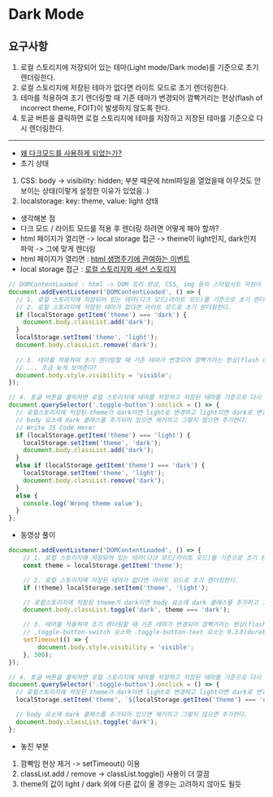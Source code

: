 # Dark Mode

## 요구사항
1. 로컬 스토리지에 저장되어 있는 테마(Light mode/Dark mode)를 기준으로 초기 렌더링한다.
2. 로컬 스토리지에 저장된 테마가 없다면 라이트 모드로 초기 렌더링한다.
3. 테마를 적용하여 초기 렌더링할 때 기존 테마가 변경되어 깜빡거리는 현상(flash of incorrect theme, FOIT)이 발생하지 않도록 한다.
4. 토글 버튼을 클릭하면 로컬 스토리지에 테마를 저장하고 저장된 테마를 기준으로 다시 렌더링한다.
---
- [왜 다크모드를 사용하게 되었는가?](https://m.blog.naver.com/thwy/221843438724)
- 초기 상태
1. CSS: body -> visibility: hidden; 부분 때문에 html파일을 열었을때 아무것도 안 보이는 상태(이렇게 설정한 이유가 있었음..)
2. localstorage: key: theme, value: light 상태
- 생각해본 점
- 다크 모드 / 라이트 모드를 적용 후 렌더링 하려면 어떻게 해야 할까? 
- html 페이지가 열리면 -> local storage 접근 -> theme이 light인지, dark인지 파악 -> 그에 맞게 렌더링
- html 페이지가 열리면 : [html 생명주기에 관여하는 이벤트](https://ko.javascript.info/onload-ondomcontentloaded)
- local storage 접근 : [로컬 스토리지와 세션 스토리지](https://ko.javascript.info/localstorage)
```javascript
// DOMContentLoaded : html -> DOM 트리 완성, CSS, img 등의 스타일시트 자원이 오기 전
document.addEventListener('DOMContentLoaded', () => {
  // 1. 로컬 스토리지에 저장되어 있는 테마(다크 모드/라이트 모드)를 기준으로 초기 렌더링한다.
  // 2. 로컬 스토리지에 저장된 테마가 없다면 라이트 모드로 초기 렌더링한다.
  if (localStorage.getItem('theme') === 'dark') {
    document.body.classList.add('dark');
  }
  localStorage.setItem('theme', 'light');
  document.body.classList.remove('dark');
  
  // 3. 테마를 적용하여 초기 렌더링할 때 기존 테마가 변경되어 깜빡거리는 현상(flash of incorrect theme, FOIT)이 발생하지 않도록 한다.
  // ... 조금 늦게 보여준다?
  document.body.style.visibility = 'visible';
});

// 4. 토글 버튼을 클릭하면 로컬 스토리지에 테마를 저장하고 저장된 테마를 기준으로 다시 렌더링한다.
document.querySelector('.toggle-button').onclick = () => {
  // 로컬스토리지에 저장된 theme가 dark이면 light로 변경하고 light이면 dark로 변경한다.
  // body 요소에 dark 클래스를 추가되어 있으면 제거히고 그렇지 않으면 추가한다.
  // Write JS Code Here!
  if (localStorage.getItem('theme') === 'light') {
    localStorage.setItem('theme', 'dark');
    document.body.classList.add('dark');
  }
  else if (localStorage.getItem('theme') === 'dark') {
    localStorage.setItem('theme', 'light');
    document.body.classList.remove('dark');
  }
  else {
    console.log('Wrong theme value');
  }
};
```
- 동영상 풀이
```javascript
document.addEventListener('DOMContentLoaded', () => {
    // 1. 로컬 스토리지에 저장되어 있는 테마(다크 모드/라이트 모드)를 기준으로 초기 렌더링한다.
    const theme = localStorage.getItem('theme');

    // 2. 로컬 스토리지에 저장된 테마가 없다면 라이트 모드로 초기 렌더링한다.
    if (!theme) localStorage.setItem('theme', 'light');

    // 로컬스토리지에 저장된 theme가 dark이면 body 요소에 dark 클래스를 추가하고 그렇지 않으면 제거한다.
    document.body.classList.toggle('dark', theme === 'dark');

    // 3. 테마를 적용하여 초기 렌더링할 때 기존 테마가 변경되어 깜빡거리는 현상(flash of incorrect theme, FOIT)이 발생하지 않도록 한다.
    // .toggle-button-switch 요소와 .toggle-button-text 요소는 0.3초(duration)에 걸쳐 transition이 일어나도록 되어 있다.
    setTimeout(() => {
        document.body.style.visibility = 'visible';
    }, 300);
});

// 4. 토글 버튼을 클릭하면 로컬 스토리지에 테마를 저장하고 저장된 테마를 기준으로 다시 렌더링한다.
document.querySelector('.toggle-button').onclick = () => {
  // 로컬스토리지에 저장된 theme가 dark이면 light로 변경하고 light이면 dark로 변경한다.
  localStorage.setItem('theme', `${localStorage.getItem('theme') === 'dark' ? 'light' : 'dark'}`);

  // body 요소에 dark 클래스를 추가되어 있으면 제거히고 그렇지 않으면 추가한다.
  document.body.classList.toggle('dark');
};
```
- 놓친 부분 
1. 깜빡임 현상 제거 -> setTimeout() 이용
2. classList.add / remove -> classList.toggle() 사용이 더 깔끔
4. theme의 값이 light / dark 외에 다른 값이 올 경우는 고려하지 않아도 될듯
